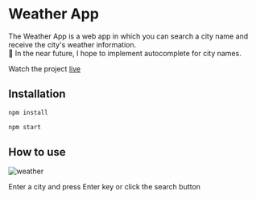 # Weather App

The Weather App is a web app in which you can search a city name and receive the city's weather information.<br/>
🎯 In the near future, I hope to implement autocomplete for city names.

Watch the project [live](https://weatherapp-by-gps.netlify.app/)

## Installation

```bash
npm install 
```
```bash
npm start 
```

## How to use
![weather](https://user-images.githubusercontent.com/67688553/171233269-bd646971-2dc3-4f0f-88ed-01b2f17f05d5.gif)


Enter a city and press Enter key or click the search button 

